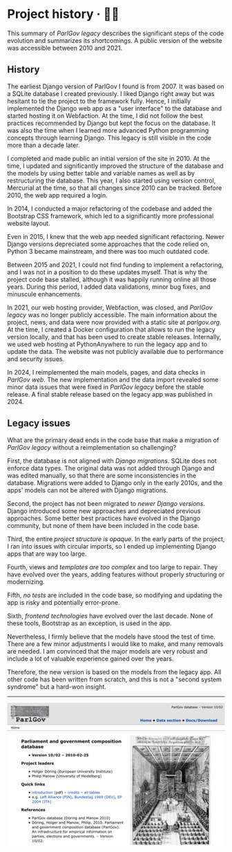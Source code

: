 # Project history · 👴🏼

This summary of _ParlGov legacy_ describes the significant steps of the code
evolution and summarizes its shortcomings. A public version of the website was
accessible between 2010 and 2021.

## History

The earliest Django version of ParlGov I found is from 2007. It was based on a
SQLite database I created previously. I liked Django right away but was hesitant
to tie the project to the framework fully. Hence, I initially implemented the
Django web app as a "user interface" to the database and started hosting it on
Webfaction. At the time, I did not follow the best practices recommended by
Django but kept the focus on the database. It was also the time when I learned
more advanced Python programming concepts through learning Django. This legacy
is still visible in the code more than a decade later.

I completed and made public an initial version of the site in 2010. At the time,
I updated and significantly improved the structure of the database and the
models by using better table and variable names as well as by restructuring the
database. This year, I also started using version control, Mercurial at the
time, so that all changes since 2010 can be tracked. Before 2010, the web app
required a login.

In 2014, I conducted a major refactoring of the codebase and added the Bootstrap
CSS framework, which led to a significantly more professional website layout.

Even in 2015, I knew that the web app needed significant refactoring. Newer
Django versions depreciated some approaches that the code relied on, Python 3
became mainstream, and there was too much outdated code.

Between 2015 and 2021, I could not find funding to implement a refactoring, and
I was not in a position to do these updates myself. That is why the project code
base stalled, although it was happily running online all those years. During
this period, I added data validations, minor bug fixes, and minuscule
enhancements.

In 2021, our web hosting provider, Webfaction, was closed, and _ParlGov legacy_
was no longer publicly accessible. The main information about the project, news,
and data were now provided with a static site at _parlgov.org_. At the time, I
created a Docker configuration that allows to run the legacy version locally,
and that has been used to create stable releases. Internally, we used web
hosting at PythonAnywhere to run the legacy app and to update the data. The website
was not publicly available due to performance and security issues.

In 2024, I reimplemented the main models, pages, and data checks in _ParlGov
web_. The new implementation and the data import revealed some minor data issues
that were fixed in _ParlGov legacy_ before the stable release. A final stable
release based on the legacy app was published in 2024.

## Legacy issues

What are the primary dead ends in the code base that make a migration of
_ParlGov legacy_ without a reimplementation so challenging?

First, the database is not aligned with _Django migrations_. SQLite does not
enforce data types. The original data was not added through Django and was
edited manually, so that there are some inconsistencies in the database.
Migrations were added to Django only in the early 2010s, and the apps' models
can not be altered with Django migrations.

Second, the project has not been migrated to _newer Django versions_. Django
introduced some new approaches and depreciated previous approaches. Some better
best practices have evolved in the Django community, but none of them have been
included in the code base.

Third, the entire _project structure is opaque_. In the early parts of the
project, I ran into issues with circular imports, so I ended up implementing
Django apps that are way too large.

Fourth, views and _templates are too complex_ and too large to repair. They have
evolved over the years, adding features without properly structuring or
modernizing.

Fifth, _no tests_ are included in the code base, so modifying and updating the
app is risky and potentially error-prone.

Sixth, _frontend technologies_ have evolved over the last decade. None of these
tools, Bootstrap as an exception, is used in the app.

Nevertheless, I firmly believe that the models have stood the test of time.
There are a few minor adjustments I would like to make, and many removals are
needed. I am convinced that the major models are very robust and include a lot
of valuable experience gained over the years.

Therefore, the new version is based on the models from the legacy app. All other
code has been written from scratch, and this is not a "second system syndrome"
but a hard-won insight.

---

![ParlGov web 2007](./assets/parlgov-web_2007.png)
